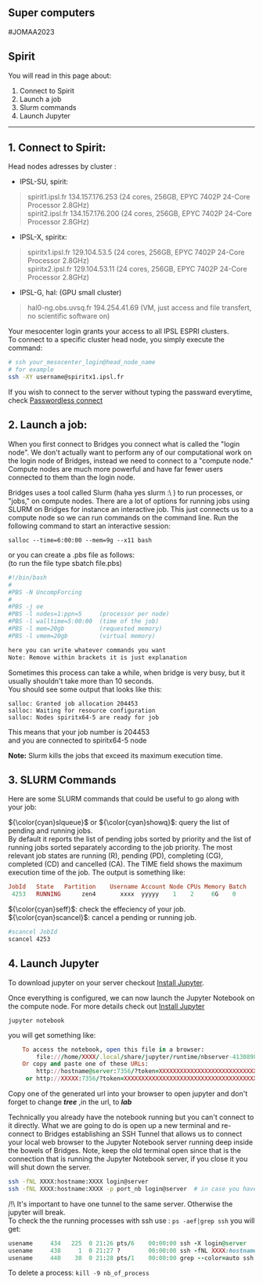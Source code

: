 ## Super computers
#JOMAA2023

## Spirit 
You will read in this page about: 
1. Connect to Spirit
2. Launch a job
3. Slurm commands
4. Launch Jupyter

-----

## 1. Connect to Spirit:

Head nodes adresses by cluster :

- IPSL-SU, spirit:
 > spirit1.ipsl.fr 134.157.176.253 (24 cores, 256GB, EPYC 7402P 24-Core Processor 2.8GHz)
   <br>spirit2.ipsl.fr 134.157.176.200 (24 cores, 256GB, EPYC 7402P 24-Core Processor 2.8GHz)
- IPSL-X, spiritx:
 > spiritx1.ipsl.fr 129.104.53.5 (24 cores, 256GB, EPYC 7402P 24-Core Processor 2.8GHz)
   <br> spiritx2.ipsl.fr 129.104.53.11 (24 cores, 256GB, EPYC 7402P 24-Core Processor 2.8GHz)
- IPSL-G, hal: (GPU small cluster)
 > hal0-ng.obs.uvsq.fr 194.254.41.69 (VM, just access and file transfert, no scientific software on)
 
 Your mesocenter login grants your access to all IPSL ESPRI clusters.
 <br>To connect to a specific cluster head node, you simply execute the command:
```bash
# ssh your_mesocenter_login@head_node_name
# for example
ssh -XY username@spiritx1.ipsl.fr
```
If you wish to connect to the server without typing the passward everytime, check [Passwordless connect](Toolkit/Servers/Password)


## 2. Launch a job:

When you first connect to Bridges you connect what is called the "login node". We don't actually want to perform any of our computational work on the login node of Bridges, instead we need to connect to a "compute node." Compute nodes are much more powerful and have far fewer users connected to them than the login node.

Bridges uses a tool called Slurm (haha yes slurm :\ ) to run processes, or "jobs," on compute nodes. There are a lot of options for running jobs using SLURM on Bridges for instance an interactive job. This just connects us to a compute node so we can run commands on the command line. Run the following command to start an interactive session:

```
salloc --time=6:00:00 --mem=9g --x11 bash
```
or you can create a .pbs file as follows: 
<br>(to run the file type sbatch file.pbs)

```bash 
#!/bin/bash
#
#PBS -N UncompForcing
#
#PBS -j oe
#PBS -l nodes=1:ppn=5     (processor per node)
#PBS -l walltime=5:00:00  (time of the job)
#PBS -l mem=20gb          (requested memory)
#PBS -l vmem=20gb         (virtual memory)

here you can write whatever commands you want
Note: Remove within brackets it is just explanation 

```
Sometimes this process can take a while, when bridge is very busy, but it usually shouldn't take more than 10 seconds. 
<br>You should see some output that looks like this:

```consule
salloc: Granted job allocation 204453
salloc: Waiting for resource configuration
salloc: Nodes spiritx64-5 are ready for job
```
This means that your job number is 204453
<br> and you are connected to spiritx64-5 node

**Note:** Slurm kills the jobs that exceed its maximum execution time.
## 3. SLURM Commands
Here are some SLURM commands that could be useful to go along with your job:

${\color{cyan}slqueue}$ or ${\color{cyan}showq}$: query the list of pending and running jobs. 
<br> By default it reports the list of pending jobs sorted by priority and the list of running jobs sorted separately according to the job priority. The most relevant job states are running (R), pending (PD), completing (CG), completed (CD) and cancelled (CA). The TIME field shows the maximum execution time of the job. The output is something like: 
```ruby
JobId   State   Partition    Username Account Node CPUs Memory Batch    TimeLeft   TimeLimit         Node/Reason
 4253   RUNNING      zen4       xxxx  yyyyy    1    2     6G    0        1:59:55    2:00:00          spirit64-01

```

${\color{cyan}seff}$: check the effeciency of your job.
<br>${\color{cyan}scancel}$: cancel a pending or running job.

```bash
#scancel JobId
scancel 4253 

```
## 4. Launch Jupyter  
To download jupyter on your server checkout [Install Jupyter](/Toolkit/Jupyter/README.md).

Once everything is configured, we can now launch the Jupyter Notebook on the compute node. For more details check out [Install Jupyter](/Toolkit/Jupyter/README.md)
```
jupyter notebook 
```
you will get something like: 

```ruby
    To access the notebook, open this file in a browser:
        file:///home/XXXX/.local/share/jupyter/runtime/nbserver-4130898-open.html
    Or copy and paste one of these URLs:
        http://hostname@server:7356/?token=XXXXXXXXXXXXXXXXXXXXXXXXXXXXXXXXXXXXXXXXX
     or http://XXXXX:7356/?token=XXXXXXXXXXXXXXXXXXXXXXXXXXXXXXXXXXXXXXXXXXXXXXXXXXXX
```
Copy one of the generated url into your browser to open jupyter and don't forget to change ***tree*** ,in the url, to ***lab*** 

Technically you already have the notebook running but you can't connect to it directly. What we are going to do is open up a new terminal and re-connect to Bridges establishing an SSH Tunnel that allows us to connect your local web browser to the Jupyter Notebook server running deep inside the bowels of Bridges. Note, keep the old terminal open since that is the connection that is running the Jupyter Notebook server, if you close it you will shut down the server.

```bash
ssh -fNL XXXX:hostname:XXXX login@server 
ssh -fNL XXXX:hostname:XXXX -p port_nb login@server  # in case you have to connect to specific port 
```
/!\ It's important to have one tunnel to the same server. Otherwise the jupyter will break.
<br> To check the the running processes with ssh use : `ps -aef|grep ssh` you will get:
 ```ruby
 usename     434   225  0 21:26 pts/6    00:00:00 ssh -X login@server
 usename     438     1  0 21:27 ?        00:00:00 ssh -fNL XXXX:hostname:XXXX login@server
 usename     440    30  0 21:28 pts/1    00:00:00 grep --color=auto ssh
 ```
 To delete a process: `kill -9 nb_of_process`
 
